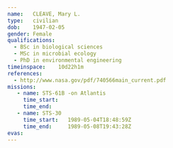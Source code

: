```yaml
---
name:	CLEAVE, Mary L.
type:	civilian
dob:	1947-02-05
gender:	Female
qualifications:
  - BSc in biological sciences
  - MSc in microbial ecology
  - PhD in environmental engineering
timeinspace:	10d22h1m
references:
  - http://www.nasa.gov/pdf/740566main_current.pdf
missions:
   - name: STS-61B -on Atlantis
     time_start:   
     time_end:     
   - name: STS-30
     time_start:   1989-05-04T18:48:59Z
     time_end:     1989-05-08T19:43:28Z
evas:
---
```

